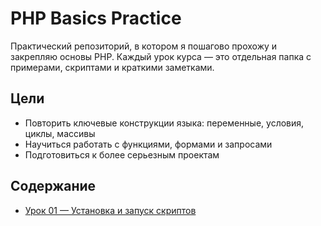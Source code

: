 # PHP Basics Practice

Практический репозиторий, в котором я пошагово прохожу и закрепляю основы PHP.
Каждый урок курса — это отдельная папка с примерами, скриптами и краткими заметками.

## Цели

- Повторить ключевые конструкции языка: переменные, условия, циклы, массивы
- Научиться работать с функциями, формами и запросами
- Подготовиться к более серьезным проектам

## Содержание

- [Урок 01 — Установка и запуск скриптов](lesson_01_intro/)
